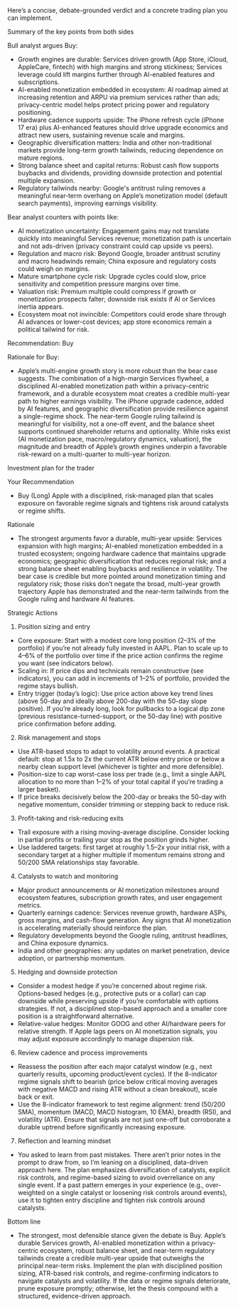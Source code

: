 Here’s a concise, debate-grounded verdict and a concrete trading plan you can implement.

Summary of the key points from both sides

Bull analyst argues Buy:
- Growth engines are durable: Services driven growth (App Store, iCloud, AppleCare, fintech) with high margins and strong stickiness; Services leverage could lift margins further through AI-enabled features and subscriptions.
- AI-enabled monetization embedded in ecosystem: AI roadmap aimed at increasing retention and ARPU via premium services rather than ads; privacy-centric model helps protect pricing power and regulatory positioning.
- Hardware cadence supports upside: The iPhone refresh cycle (iPhone 17 era) plus AI-enhanced features should drive upgrade economics and attract new users, sustaining revenue scale and margins.
- Geographic diversification matters: India and other non-traditional markets provide long-term growth tailwinds, reducing dependence on mature regions.
- Strong balance sheet and capital returns: Robust cash flow supports buybacks and dividends, providing downside protection and potential multiple expansion.
- Regulatory tailwinds nearby: Google's antitrust ruling removes a meaningful near-term overhang on Apple’s monetization model (default search payments), improving earnings visibility.

Bear analyst counters with points like:
- AI monetization uncertainty: Engagement gains may not translate quickly into meaningful Services revenue; monetization path is uncertain and not ads-driven (privacy constraint could cap upside vs peers).
- Regulation and macro risk: Beyond Google, broader antitrust scrutiny and macro headwinds remain; China exposure and regulatory costs could weigh on margins.
- Mature smartphone cycle risk: Upgrade cycles could slow, price sensitivity and competition pressure margins over time.
- Valuation risk: Premium multiple could compress if growth or monetization prospects falter; downside risk exists if AI or Services inertia appears.
- Ecosystem moat not invincible: Competitors could erode share through AI advances or lower-cost devices; app store economics remain a political tailwind for risk.

Recommendation: Buy

Rationale for Buy:
- Apple’s multi-engine growth story is more robust than the bear case suggests. The combination of a high-margin Services flywheel, a disciplined AI-enabled monetization path within a privacy-centric framework, and a durable ecosystem moat creates a credible multi-year path to higher earnings visibility. The iPhone upgrade cadence, added by AI features, and geographic diversification provide resilience against a single-regime shock. The near-term Google ruling tailwind is meaningful for visibility, not a one-off event, and the balance sheet supports continued shareholder returns and optionality. While risks exist (AI monetization pace, macro/regulatory dynamics, valuation), the magnitude and breadth of Apple’s growth engines underpin a favorable risk-reward on a multi-quarter to multi-year horizon.

Investment plan for the trader

Your Recommendation
- Buy (Long) Apple with a disciplined, risk-managed plan that scales exposure on favorable regime signals and tightens risk around catalysts or regime shifts.

Rationale
- The strongest arguments favor a durable, multi-year upside: Services expansion with high margins; AI-enabled monetization embedded in a trusted ecosystem; ongoing hardware cadence that maintains upgrade economics; geographic diversification that reduces regional risk; and a strong balance sheet enabling buybacks and resilience in volatility. The bear case is credible but more pointed around monetization timing and regulatory risk; those risks don’t negate the broad, multi-year growth trajectory Apple has demonstrated and the near-term tailwinds from the Google ruling and hardware AI features.

Strategic Actions

1) Position sizing and entry
- Core exposure: Start with a modest core long position (2–3% of the portfolio) if you’re not already fully invested in AAPL. Plan to scale up to 4–6% of the portfolio over time if the price action confirms the regime you want (see indicators below).
- Scaling in: If price dips and technicals remain constructive (see indicators), you can add in increments of 1–2% of portfolio, provided the regime stays bullish.
- Entry trigger (today’s logic): Use price action above key trend lines (above 50-day and ideally above 200-day with the 50-day slope positive). If you’re already long, look for pullbacks to a logical dip zone (previous resistance-turned-support, or the 50-day line) with positive price confirmation before adding.

2) Risk management and stops
- Use ATR-based stops to adapt to volatility around events. A practical default: stop at 1.5x to 2x the current ATR below entry price or below a nearby clean support level (whichever is tighter and more defensible).
- Position-size to cap worst-case loss per trade (e.g., limit a single AAPL allocation to no more than 1–2% of your total capital if you’re trading a larger basket).
- If price breaks decisively below the 200-day or breaks the 50-day with negative momentum, consider trimming or stepping back to reduce risk.

3) Profit-taking and risk-reducing exits
- Trail exposure with a rising moving-average discipline. Consider locking in partial profits or trailing your stop as the position grinds higher.
- Use laddered targets: first target at roughly 1.5–2x your initial risk, with a secondary target at a higher multiple if momentum remains strong and 50/200 SMA relationships stay favorable.

4) Catalysts to watch and monitoring
- Major product announcements or AI monetization milestones around ecosystem features, subscription growth rates, and user engagement metrics.
- Quarterly earnings cadence: Services revenue growth, hardware ASPs, gross margins, and cash-flow generation. Any signs that AI monetization is accelerating materially should reinforce the plan.
- Regulatory developments beyond the Google ruling, antitrust headlines, and China exposure dynamics.
- India and other geographies: any updates on market penetration, device adoption, or partnership momentum.

5) Hedging and downside protection
- Consider a modest hedge if you’re concerned about regime risk. Options-based hedges (e.g., protective puts or a collar) can cap downside while preserving upside if you’re comfortable with options strategies. If not, a disciplined stop-based approach and a smaller core position is a straightforward alternative.
- Relative-value hedges: Monitor GOOG and other AI/hardware peers for relative strength. If Apple lags peers on AI monetization signals, you may adjust exposure accordingly to manage dispersion risk.

6) Review cadence and process improvements
- Reassess the position after each major catalyst window (e.g., next quarterly results, upcoming product/event cycles). If the 8-indicator regime signals shift to bearish (price below critical moving averages with negative MACD and rising ATR without a clean breakout), scale back or exit.
- Use the 8-indicator framework to test regime alignment: trend (50/200 SMA), momentum (MACD, MACD histogram, 10 EMA), breadth (RSI), and volatility (ATR). Ensure that signals are not just one-off but corroborate a durable uptrend before significantly increasing exposure.

7) Reflection and learning mindset
- You asked to learn from past mistakes. There aren’t prior notes in the prompt to draw from, so I’m leaning on a disciplined, data-driven approach here. The plan emphasizes diversification of catalysts, explicit risk controls, and regime-based sizing to avoid overreliance on any single event. If a past pattern emerges in your experience (e.g., over-weighted on a single catalyst or loosening risk controls around events), use it to tighten entry discipline and tighten risk controls around catalysts.

Bottom line
- The strongest, most defensible stance given the debate is Buy. Apple’s durable Services growth, AI-enabled monetization within a privacy-centric ecosystem, robust balance sheet, and near-term regulatory tailwinds create a credible multi-year upside that outweighs the principal near-term risks. Implement the plan with disciplined position sizing, ATR-based risk controls, and regime-confirming indicators to navigate catalysts and volatility. If the data or regime signals deteriorate, prune exposure promptly; otherwise, let the thesis compound with a structured, evidence-driven approach.